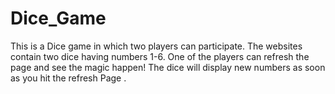 # Dice_Game
This is a Dice game in which two players can participate. The websites contain two dice having numbers 1-6. One of the players can refresh the page and see the magic happen! The dice will display new numbers as soon as you hit the refresh Page .  
